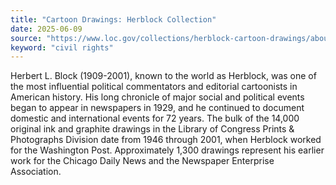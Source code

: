 ```yaml
---
title: "Cartoon Drawings: Herblock Collection"
date: 2025-06-09
source: "https://www.loc.gov/collections/herblock-cartoon-drawings/about-this-collection/"
keyword: "civil rights"
---
```


Herbert L. Block (1909-2001), known to the world as Herblock, was one of the most influential political commentators and editorial cartoonists in American history. His long chronicle of major social and political events began to appear in newspapers in 1929, and he continued to document domestic and international events for 72 years. The bulk of the 14,000 original ink and graphite drawings in the Library of Congress Prints &amp; Photographs Division date from 1946 through 2001, when Herblock worked for the Washington Post. Approximately 1,300 drawings represent his earlier work for the Chicago Daily News and the Newspaper Enterprise Association.

